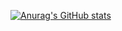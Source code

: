 [![Anurag's GitHub stats](https://github-readme-stats.vercel.app/api?username=TomKalina&count_private=true&hide=stars)](https://skalina.cz)

<!--
**TomKalina/TomKalina** is a ✨ _special_ ✨ repository because its `README.md` (this file) appears on your GitHub profile.

Here are some ideas to get you started:

- 🔭 I’m currently working on ...
- 🌱 I’m currently learning ...
- 👯 I’m looking to collaborate on ...
- 🤔 I’m looking for help with ...
- 💬 Ask me about ...
- 📫 How to reach me: ...
- 😄 Pronouns: ...
- ⚡ Fun fact: ...
-->
